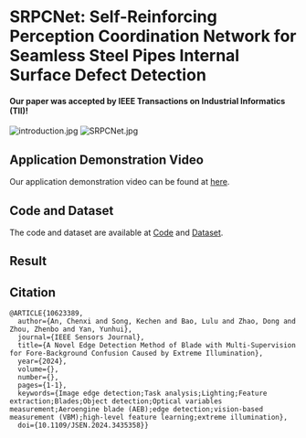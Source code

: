 # SRPCNet: Self-Reinforcing Perception Coordination Network for Seamless Steel Pipes Internal Surface Defect Detection
#### Our paper was accepted by IEEE Transactions on Industrial Informatics (TII)!
![introduction.jpg](https://s2.loli.net/2024/10/10/QapHN2G6JTEiBRZ.jpg)
![SRPCNet.jpg](https://s2.loli.net/2024/10/10/HX7VA2MDkUR6Nsu.jpg)

## Application Demonstration Video
Our application demonstration video can be found at [here](https://www.bilibili.com/video/BV1mG8deTEFq/?spm_id_from=333.999.0.0&vd_source=ab05d37c1ff3c6b02c65129c48e58661).

## Code and Dataset
The code and dataset are available at [Code]() and [Dataset]().

## Result


## Citation
```
@ARTICLE{10623389,
  author={An, Chenxi and Song, Kechen and Bao, Lulu and Zhao, Dong and Zhou, Zhenbo and Yan, Yunhui},
  journal={IEEE Sensors Journal}, 
  title={A Novel Edge Detection Method of Blade with Multi-Supervision for Fore-Background Confusion Caused by Extreme Illumination}, 
  year={2024},
  volume={},
  number={},
  pages={1-1},
  keywords={Image edge detection;Task analysis;Lighting;Feature extraction;Blades;Object detection;Optical variables measurement;Aeroengine blade (AEB);edge detection;vision-based measurement (VBM);high-level feature learning;extreme illumination},
  doi={10.1109/JSEN.2024.3435358}}
  
```
